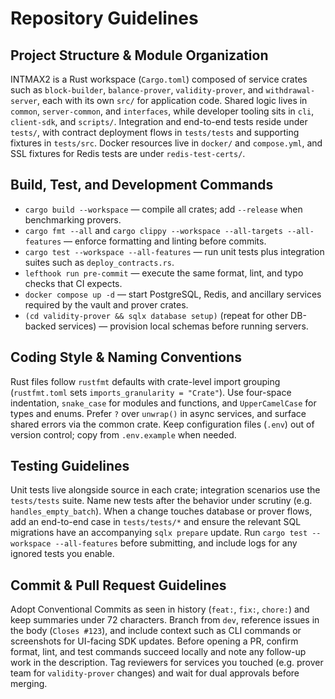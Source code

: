# Repository Guidelines

## Project Structure & Module Organization
INTMAX2 is a Rust workspace (`Cargo.toml`) composed of service crates such as `block-builder`, `balance-prover`, `validity-prover`, and `withdrawal-server`, each with its own `src/` for application code. Shared logic lives in `common`, `server-common`, and `interfaces`, while developer tooling sits in `cli`, `client-sdk`, and `scripts/`. Integration and end-to-end tests reside under `tests/`, with contract deployment flows in `tests/tests` and supporting fixtures in `tests/src`. Docker resources live in `docker/` and `compose.yml`, and SSL fixtures for Redis tests are under `redis-test-certs/`.

## Build, Test, and Development Commands
- `cargo build --workspace` — compile all crates; add `--release` when benchmarking provers.  
- `cargo fmt --all` and `cargo clippy --workspace --all-targets --all-features` — enforce formatting and linting before commits.  
- `cargo test --workspace --all-features` — run unit tests plus integration suites such as `deploy_contracts.rs`.  
- `lefthook run pre-commit` — execute the same format, lint, and typo checks that CI expects.  
- `docker compose up -d` — start PostgreSQL, Redis, and ancillary services required by the vault and prover crates.  
- `(cd validity-prover && sqlx database setup)` (repeat for other DB-backed services) — provision local schemas before running servers.

## Coding Style & Naming Conventions
Rust files follow `rustfmt` defaults with crate-level import grouping (`rustfmt.toml` sets `imports_granularity = "Crate"`). Use four-space indentation, `snake_case` for modules and functions, and `UpperCamelCase` for types and enums. Prefer `?` over `unwrap()` in async services, and surface shared errors via the common crate. Keep configuration files (`.env`) out of version control; copy from `.env.example` when needed.

## Testing Guidelines
Unit tests live alongside source in each crate; integration scenarios use the `tests/tests` suite. Name new tests after the behavior under scrutiny (e.g. `handles_empty_batch`). When a change touches database or prover flows, add an end-to-end case in `tests/tests/*` and ensure the relevant SQL migrations have an accompanying `sqlx prepare` update. Run `cargo test --workspace --all-features` before submitting, and include logs for any ignored tests you enable.

## Commit & Pull Request Guidelines
Adopt Conventional Commits as seen in history (`feat:`, `fix:`, `chore:`) and keep summaries under 72 characters. Branch from `dev`, reference issues in the body (`Closes #123`), and include context such as CLI commands or screenshots for UI-facing SDK updates. Before opening a PR, confirm format, lint, and test commands succeed locally and note any follow-up work in the description. Tag reviewers for services you touched (e.g. prover team for `validity-prover` changes) and wait for dual approvals before merging.
